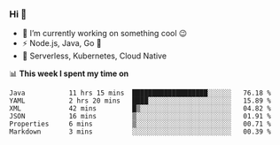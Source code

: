 ### Hi 👋

<!--
**nodejh/nodejh** is a ✨ _special_ ✨ repository because its `README.md` (this file) appears on your GitHub profile.

Here are some ideas to get you started:

- 🔭 I’m currently working on ...
- 🌱 I’m currently learning ...
- 👯 I’m looking to collaborate on ...
- 🤔 I’m looking for help with ...
- 💬 Ask me about ...
- 📫 How to reach me: ...
- 😄 Pronouns: ...
- ⚡ Fun fact: ...
-->

- 🔭 I’m currently working on something cool :wink:
- ⚡ Node.js, Java, Go :thought_balloon:
- 🤖 Serverless, Kubernetes, Cloud Native

📊 **This week I spent my time on**

<!--START_SECTION:waka-->

```text
Java           11 hrs 15 mins  ███████████████████░░░░░░   76.18 %
YAML           2 hrs 20 mins   ████░░░░░░░░░░░░░░░░░░░░░   15.89 %
XML            42 mins         █▒░░░░░░░░░░░░░░░░░░░░░░░   04.82 %
JSON           16 mins         ▒░░░░░░░░░░░░░░░░░░░░░░░░   01.91 %
Properties     6 mins          ▒░░░░░░░░░░░░░░░░░░░░░░░░   00.71 %
Markdown       3 mins          ░░░░░░░░░░░░░░░░░░░░░░░░░   00.39 %
```

<!--END_SECTION:waka-->


<!--
:traffic_light: **Visitors**

![visitors](https://visitor-badge.glitch.me/badge?page_id=nodejh.nodejh)
-->
